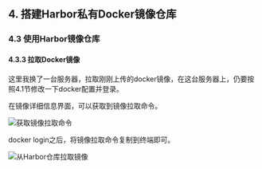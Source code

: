 ## 4. 搭建Harbor私有Docker镜像仓库
### 4.3 使用Harbor镜像仓库
#### 4.3.3 拉取Docker镜像

这里我换了一台服务器，拉取刚刚上传的docker镜像，在这台服务器上，仍要按照4.1节修改一下docker配置并登录。

在镜像详细信息界面，可以获取到镜像拉取命令。

![获取镜像拉取命令](https://image.eula.club/quantum/获取镜像拉取命令.png)

docker login之后，将镜像拉取命令复制到终端即可。

![从Harbor仓库拉取镜像](https://image.eula.club/quantum/从Harbor仓库拉取镜像.png)
